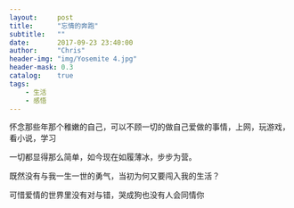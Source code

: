 ```yaml
---
layout:     post
title:      "忘情的奔跑"
subtitle:   ""
date:       2017-09-23 23:40:00
author:     "Chris"
header-img: "img/Yosemite 4.jpg"
header-mask: 0.3
catalog:    true
tags:
    - 生活
	- 感悟
---
```



怀念那些年那个稚嫩的自己，可以不顾一切的做自己爱做的事情，上网，玩游戏，看小说，学习

一切都显得那么简单，如今现在如履薄冰，步步为营。

既然没有与我一生一世的勇气，当初为何又要闯入我的生活？

可惜爱情的世界里没有对与错，哭成狗也没有人会同情你


